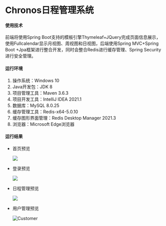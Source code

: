 # Chronos日程管理系统

#### 使用技术

前端将使用Spring Boot支持的模板引擎Thymeleaf+JQuery完成页面信息展示，使用Fullcalendar显示月视图、周视图和日视图，后端使用Spring MVC+Spring Boot +Jpa框架进行整合开发，同时会整合Redis进行缓存管理、Spring Security进行安全管理。

#### 运行环境

1. 操作系统：Windows 10
2. Java开发包：JDK 8
3. 项目管理工具：Maven 3.6.3
4. 项目开发工具：IntelliJ IDEA 2021.1
5. 数据库：MySQL 8.0.25
6. 缓存管理工具：Redis-x64-5.0.10
7. 缓存图形界面管理：Redis Desktop Manager 2021.3
8. 浏览器：Microsoft Edge浏览器

#### 运行结果

- 首页预览

  ![](E:\Chronos\png\index.png)

- 登录预览

  ![](E:\Chronos\png\Login.png)

- 日程管理预览

  ![](E:\Chronos\png\Schedule.png)

- 用户管理预览

  ![Customer](E:\Chronos\png\Customer.png)



